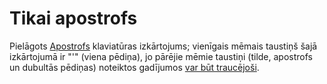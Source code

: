 Tikai apostrofs
===============

Pielāgots [Apostrofs](http://laacz.lv/apostrofs/) klaviatūras izkārtojums; vienīgais mēmais taustiņš šajā izkārtojumā ir "'" (viena pēdiņa), jo pārējie mēmie taustiņi (tilde, apostrofs un dubultās pēdiņas) noteiktos gadījumos [var būt traucējoši](https://github.com/laacz/apostrofs/issues/2).